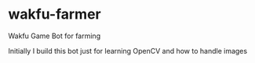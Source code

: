 # wakfu-farmer
Wakfu Game Bot for farming

Initially I build this bot just for learning OpenCV and how to handle images 
